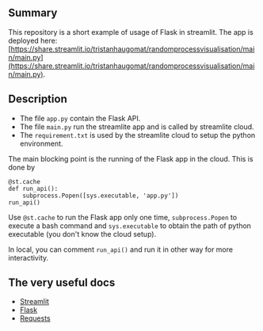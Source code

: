 ## Summary

This repository is a short example of usage of Flask in streamlit.
The app is deployed here:
[https://share.streamlit.io/tristanhaugomat/randomprocessvisualisation/main/main.py](https://share.streamlit.io/tristanhaugomat/randomprocessvisualisation/main/main.py).

## Description

* The file `app.py` contain the Flask API.
* The file `main.py` run the streamlite app and is called by streamlite cloud.
* The `requirement.txt` is used by the streamlite cloud to setup the python environment.

The main blocking point is the running of the Flask app in the cloud. This is done by

```
@st.cache
def run_api():
    subprocess.Popen([sys.executable, 'app.py'])
run_api()
```

Use `@st.cache` to run the Flask app only one time,
`subprocess.Popen` to execute a bash command and `sys.executable` to obtain the path of python executable (you don't
know the cloud setup).

In local, you can comment `run_api()` and run it in other way for more interactivity.

## The very useful docs

* [Streamlit](https://docs.streamlit.io/library/get-started/main-concepts)
* [Flask](https://flask.palletsprojects.com/en/2.0.x/quickstart/)
* [Requests](https://docs.python-requests.org/en/latest/user/quickstart/)
